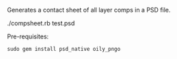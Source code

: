 Generates a contact sheet of all layer comps in a PSD file. 

   ./compsheet.rb test.psd

Pre-requisites:

    sudo gem install psd_native oily_pngo

